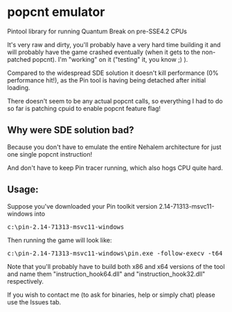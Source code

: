 # popcnt emulator
Pintool library for running Quantum Break on pre-SSE4.2 CPUs

It's very raw and dirty, you'll probably have a very hard time building it and will probably have the game crashed eventually (when it gets to the non-patched popcnt). I'm "working" on it ("testing" it, you know ;) ).

Compared to the widespread SDE solution it doesn't kill performance (0% performance hit!), as the Pin tool is having being detached after initial loading.

There doesn't seem to be any actual popcnt calls, so everything I had to do so far is patching cpuid to enable popcnt feature flag!

## Why were SDE solution bad?
Because you don't have to emulate the entire Nehalem architecture for just one single popcnt instruction!

And don't have to keep Pin tracer running, which also hogs CPU quite hard.

## Usage:
Suppose you've downloaded your Pin toolkit version 2.14-71313-msvc11-windows into <pre>c:\pin-2.14-71313-msvc11-windows</pre>

Then running the game will look like:

<pre>c:\pin-2.14-71313-msvc11-windows\pin.exe -follow-execv -t64 instruction_hook64.dll -t instruction_hook32.dll -- QuantumBreak.exe</pre>

Note that you'll probably have to build both x86 and x64 versions of the tool and name them "instruction_hook64.dll" and "instruction_hook32.dll" respectively.

If you wish to contact me (to ask for binaries, help or simply chat) please use the Issues tab.
